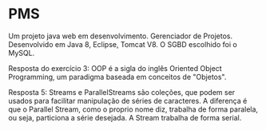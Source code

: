 # PMS
Um projeto java web em desenvolvimento. Gerenciador de Projetos.
Desenvolvido em Java 8, Eclipse, Tomcat V8.
O SGBD escolhido foi o MySQL.

Resposta do exercício 3:
OOP é a sigla do inglês Oriented Object Programming, um paradigma baseada em conceitos de "Objetos".

Resposta 5:
Streams e ParallelStreams são coleções, que podem ser usados para facilitar manipulação de séries de caracteres. A diferença é que o Parallel Stream, como o proprio nome diz, trabalha de forma paralela, ou seja, particiona a série desejada. A Stream trabalha de forma serial.
